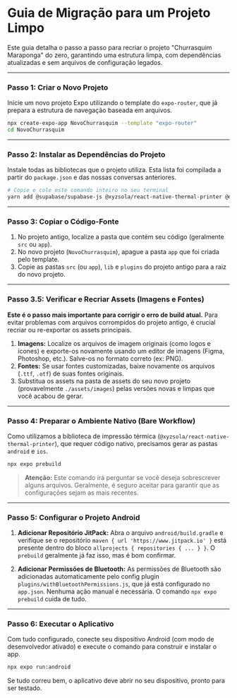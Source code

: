 # Guia de Migração para um Projeto Limpo

Este guia detalha o passo a passo para recriar o projeto "Churrasquim Maraponga" do zero, garantindo uma estrutura limpa, com dependências atualizadas e sem arquivos de configuração legados.

---

### Passo 1: Criar o Novo Projeto

Inicie um novo projeto Expo utilizando o template do `expo-router`, que já prepara a estrutura de navegação baseada em arquivos.

```bash
npx create-expo-app NovoChurrasquim --template "expo-router"
cd NovoChurrasquim
```

---

### Passo 2: Instalar as Dependências do Projeto

Instale todas as bibliotecas que o projeto utiliza. Esta lista foi compilada a partir do `package.json` e das nossas conversas anteriores.

```bash
# Copie e cole este comando inteiro no seu terminal
yarn add @supabase/supabase-js @xyzsola/react-native-thermal-printer @expo/vector-icons @react-native-async-storage/async-storage @react-navigation/native expo-constants expo-font expo-linking expo-print expo-splash-screen expo-status-bar expo-system-ui expo-web-browser moti react-native-permissions react-native-reanimated react-native-safe-area-context react-native-screens react-native-url-polyfill react-native-gesture-handler react-native-svg
```

---

### Passo 3: Copiar o Código-Fonte

1.  No projeto antigo, localize a pasta que contém seu código (geralmente `src` ou `app`).
2.  No novo projeto (`NovoChurrasquim`), apague a pasta `app` que foi criada pelo template.
3.  Copie as pastas `src` (ou `app`), `lib` e `plugins` do projeto antigo para a raiz do novo projeto.

---

### Passo 3.5: Verificar e Recriar Assets (Imagens e Fontes)

**Este é o passo mais importante para corrigir o erro de build atual.** Para evitar problemas com arquivos corrompidos do projeto antigo, é crucial recriar ou re-exportar os assets principais.

1.  **Imagens:** Localize os arquivos de imagem originais (como logos e ícones) e exporte-os novamente usando um editor de imagens (Figma, Photoshop, etc.). Salve-os no formato correto (ex: PNG).
2.  **Fontes:** Se usar fontes customizadas, baixe novamente os arquivos (`.ttf`, `.otf`) de suas fontes originais.
3.  Substitua os assets na pasta de assets do seu novo projeto (provavelmente `./assets/images`) pelas versões novas e limpas que você acabou de gerar.

---

### Passo 4: Preparar o Ambiente Nativo (Bare Workflow)

Como utilizamos a biblioteca de impressão térmica (`@xyzsola/react-native-thermal-printer`), que requer código nativo, precisamos gerar as pastas `android` e `ios`.

```bash
npx expo prebuild
```

> **Atenção:** Este comando irá perguntar se você deseja sobrescrever alguns arquivos. Geralmente, é seguro aceitar para garantir que as configurações sejam as mais recentes.

---

### Passo 5: Configurar o Projeto Android

1.  **Adicionar Repositório JitPack:**
    Abra o arquivo `android/build.gradle` e verifique se o repositório `maven { url 'https://www.jitpack.io' }` está presente dentro do bloco `allprojects { repositories { ... } }`. O `prebuild` geralmente já faz isso, mas é bom confirmar.

2.  **Adicionar Permissões de Bluetooth:**
    As permissões de Bluetooth são adicionadas automaticamente pelo config plugin `plugins/withBluetoothPermissions.js`, que já está configurado no `app.json`. Nenhuma ação manual é necessária. O comando `npx expo prebuild` cuida de tudo.

---

### Passo 6: Executar o Aplicativo

Com tudo configurado, conecte seu dispositivo Android (com modo de desenvolvedor ativado) e execute o comando para construir e instalar o app.

```bash
npx expo run:android
```

Se tudo correu bem, o aplicativo deve abrir no seu dispositivo, pronto para ser testado.
